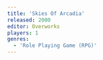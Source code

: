 ```yaml
---
title: 'Skies Of Arcadia'
released: 2000
editor: Overworks
players: 1
genres:
  - 'Role Playing Game (RPG)'
---
```

